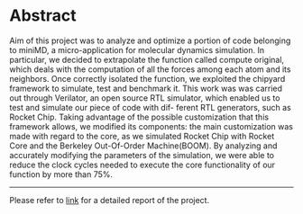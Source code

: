 # Abstract

Aim of this project was to analyze and optimize a portion of code belonging to
miniMD, a micro-application for molecular dynamics simulation. In particular, we
decided to extrapolate the function called compute original, which deals with the
computation of all the forces among each atom and its neighbors. Once correctly
isolated the function, we exploited the chipyard framework to simulate, test and
benchmark it. This work was was carried out through Verilator, an open source
RTL simulator, which enabled us to test and simulate our piece of code with dif-
ferent RTL generators, such as Rocket Chip. Taking advantage of the possible
customization that this framework allows, we modified its components: the main
customization was made with regard to the core, as we simulated Rocket Chip with
Rocket Core and the Berkeley Out-Of-Order Machine(BOOM). By analyzing and
accurately modifying the parameters of the simulation, we were able to reduce the
clock cycles needed to execute the core functionality of our function by more than 75%.

------------------------------------------------------------------------------------

Please refer to [link](/Report.pdf) for a detailed report of the project.
